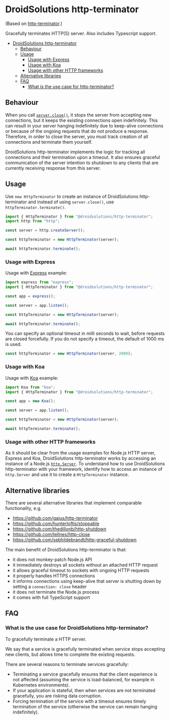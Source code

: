<a name="http-terminator"></a>

# DroidSolutions http-terminator

(Based on [http-terminator](https://github.com/gajus/http-terminator).)

Gracefully terminates HTTP(S) server. Also includes Typescript support.

- [DroidSolutions http-terminator](#http-terminator)
  - [Behaviour](#http-terminator-behaviour)
  - [Usage](#http-terminator-usage)
    - [Usage with Express](#http-terminator-usage-usage-with-express)
    - [Usage with Koa](#http-terminator-usage-usage-with-koa)
    - [Usage with other HTTP frameworks](#http-terminator-usage-usage-with-other-http-frameworks)
  - [Alternative libraries](#http-terminator-alternative-libraries)
  - [FAQ](#http-terminator-faq)
    - [What is the use case for http-terminator?](#http-terminator-faq-what-is-the-use-case-for-http-terminator)

<a name="http-terminator-behaviour"></a>

## Behaviour

When you call [`server.close()`](https://nodejs.org/api/http.html#http_server_close_callback), it stops the server from accepting new connections, but it keeps the existing connections open indefinitely. This can result in your server hanging indefinitely due to keep-alive connections or because of the ongoing requests that do not produce a response. Therefore, in order to close the server, you must track creation of all connections and terminate them yourself.

DroidSolutions http-terminator implements the logic for tracking all connections and their termination upon a timeout. It also ensures graceful communication of the server intention to shutdown to any clients that are currently receiving response from this server.

<a name="http-terminator-usage"></a>

## Usage

Use `new HttpTerminator` to create an instance of DroidSolutions http-terminator and instead of using `server.close()`, use `httpTerminator.terminate()`.

```ts
import { HttpTerminator } from "@droidsolutions/http-terminator";
import http from "http";

const server = http.createServer();

const httpTerminator = new HttpTerminator(server);

await httpTerminator.terminate();
```

<a name="http-terminator-usage-usage-with-express"></a>

### Usage with Express

Usage with [Express](https://www.npmjs.com/package/express) example:

```js
import express from "express";
import { HttpTerminator } from "@droidsolutions/http-terminator";

const app = express();

const server = app.listen();

const httpTerminator = new HttpTerminator(server);

await httpTerminator.terminate();
```

You can specify an optional timeout in milli seconds to wait, before requests are closed forcefully. If you do not specify a timeout, the default of 1000 ms is used.

```ts
const httpTerminator = new HttpTerminator(server, 2000);
```

<a name="http-terminator-usage-usage-with-koa"></a>

### Usage with Koa

Usage with [Koa](https://www.npmjs.com/package/koa) example:

```js
import Koa from "koa";
import { HttpTerminator } from "@droidsolutions/http-terminator";

const app = new Koa();

const server = app.listen();

const httpTerminator = new HttpTerminator(server);

await httpTerminator.terminate();
```

<a name="http-terminator-usage-usage-with-other-http-frameworks"></a>

### Usage with other HTTP frameworks

As it should be clear from the usage examples for Node.js HTTP server, Express and Koa, DroidSolutions http-terminator works by accessing an instance of a Node.js [`http.Server`](https://nodejs.org/api/http.html#http_class_http_server). To understand how to use DroidSolutions http-terminator with your framework, identify how to access an instance of `http.Server` and use it to create a `HttpTerminator` instance.

<a name="http-terminator-alternative-libraries"></a>

## Alternative libraries

There are several alternative libraries that implement comparable functionality, e.g.

- https://github.com/gajus/http-terminator
- https://github.com/hunterloftis/stoppable
- https://github.com/thedillonb/http-shutdown
- https://github.com/tellnes/http-close
- https://github.com/sebhildebrandt/http-graceful-shutdown

The main benefit of DroidSolutions http-terminator is that:

- it does not monkey-patch Node.js API
- it immediately destroys all sockets without an attached HTTP request
- it allows graceful timeout to sockets with ongoing HTTP requests
- it properly handles HTTPS connections
- it informs connections using keep-alive that server is shutting down by setting a `connection: close` header
- it does not terminate the Node.js process
- it comes with full TypeScript support

<a name="http-terminator-faq"></a>

## FAQ

<a name="http-terminator-faq-what-is-the-use-case-for-http-terminator"></a>

### What is the use case for DroidSolutions http-terminator?

To gracefully terminate a HTTP server.

We say that a service is gracefully terminated when service stops accepting new clients, but allows time to complete the existing requests.

There are several reasons to terminate services gracefully:

- Terminating a service gracefully ensures that the client experience is not affected (assuming the service is load-balanced, for example in Kubernetes environments).
- If your application is stateful, then when services are not terminated gracefully, you are risking data corruption.
- Forcing termination of the service with a timeout ensures timely termination of the service (otherwise the service can remain hanging indefinitely).
